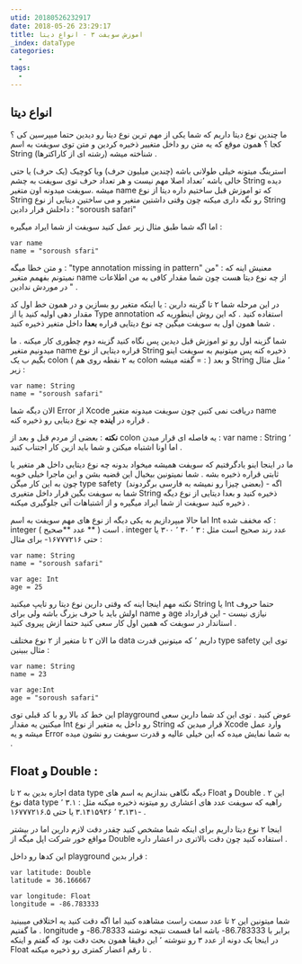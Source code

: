 ```yaml
---
utid: 20180526232917
date: 2018-05-26 23:29:17
title: اموزش سویفت ۳ - انواع دیتا
_index: dataType
categories:
  -
tags:
  -
---
```


## انواع دیتا

ما چندین نوع دیتا داریم که شما یکی از مهم ترین نوع دیتا رو دیدین حتما میپرسین کی ؟ کجا ؟ همون موقع که یه متن رو داخل متغییر ذخیره کردین و متن توی سویفت به اسم String شناخته میشه (رشته ای از کاراکترها) .

استرینگ میتونه خیلی طولانی باشه (چندین میلیون حرف) ویا کوچیک (یک حرف) یا حتی خالی باشه ٬تعداد اصلا مهم نیست  و هر تعداد حرف توی سویفت به چشم String دیده میشه .سویفت میدونه اون متغیر name که تو اموزش قبل ساختیم داره دیتا از نوع String رو نگه داری میکنه چون وقتی داشتین متغیر و می ساختین دیتایی از نوع String داخلش قرار دادین : "soroush safari"

اما اگه شما طبق مثال زیر عمل کنید سویفت از شما ایراد میگیره :

```
var name
name = "soroush sfari"
```

و متن خطا میگه : "type annotation missing in pattern" معنیش اینه که : "من نمیتونم بفهمم متغیر name از چه نوع دیتا هست چون شما مقدار کافی به من اطلاعات در موردش ندادین " .

در این مرحله شما ۲ تا گزینه دارین : یا اینکه متغیر رو بسازین و در همون خط اول کد مقدار دهی اولیه کنید یا از Type annotation استفاده کنید . که این روش اینطوریه که شما همون اول به سویفت میگین چه نوع دیتایی قراره **بعدا** داخل متغیر ذخیره کنید .

شما گزینه اول رو تو اموزش قبل دیدین پس نگاه کنید گزینه دوم چطوری کار میکنه . ما میدونیم متغیر name قراره دیتایی از نوع String ذخیره کنه پس میتونیم به سویفت اینو بگیم ب یک colon ( به ۲ نقطه روی هم colon گفته میشه = : ) و بعد String ٬ مثل مثال زیر :

```
var name: String
name = "soroush safari"
```

الان دیگه شما Error از Xcode دریافت نمی کنین چون سویفت میدونه  متغیر name قراره در **اینده** چه نوع دیتایی رو ذخیره کنه .

**نکته** : بعضی از مردم قبل و بعد از colon یه فاصله ای قرار میدن : var name : String ٬ اما اونا اشتباه میکنن و شما باید ازین کار اجتناب کنید .

ما در اینجا  اینو یادگرفتیم که سویفت همیشه میخواد بدونه چه نوع دیتایی داخل  هر متغیر یا ثابتی قراره ذخیره بشه . شما نمیتونین بیخیال این قضیه بشن و این ماجرا خیلی خوبه چون به این کار میگن type safety  (بعضی چیزا رو نمیشه به فارسی برگردوند) - اگه شما به سویفت بگین قرار داخل متغیری String ذخیره کنید و بعدا دیتایی از نوع دیگه ذخیره کنید سویفت از شما ایراد میگیره و از اشتباهات آتی جلوگیری میکنه .

اما حالا میپردازیم به یکی دیگه از نوع های مهم سویفت به اسم Int که مخفف شده : integer ( عدد **صحیح ** )  است . integer عدد رند صحیح است مثل : ۳ ٬ ۳۰ ٬ ۳۰۰ یا حتی ۱۶۷۷۷۲۱۶- برای مثال : 

```
var name: String
name = "soroush safari"

var age: Int
age = 25
```

نکته مهم اینجا اینه که وقتی دارین نوع دیتا رو تایپ میکنید String یا Int حتما حروف اولش باید با حرف بزرگ باشه ولی برای name و age نیازی نیست - این قرارداد استاندار در سویفت که همین اول کار سعی کنید حتما ازش پیروی کنید . 

ما الان ۲ تا متغیر از ۲ نوع مختلف data داریم ٬ که میتونین قدرت type safety توی این مثال ببینین   :

```
var name: String
name = 23

var age:Int
age = "soroush safari"
```

این خط کد بالا رو با کد قبلی توی playground عوض کنید . توی این کد شما دارین سعی میکنین یه مقدار Int رو داخل یه متغیر از نوع String قرار میدین که Xcode وارد عمل میشه و یه Error به شما نمایش میده که این خیلی عالیه و قدرت سویفت رو نشون میده .

## Float و Double :

اجازه بدین به ۲ تا data type دیگه نگاهی بندازیم یه اسم های Float و Double  . این ۲ نوع data type راهیه که سویفت عدد های اعشاری رو میتونه ذخیره میکنه مثل : ۳.۱ ٬ ۳.۱۳۱ ٬ ۳.۱۴۱۵۹۲۶ یا حتی ۱۶۷۷۷۲۱۶.۵-  .

اینجا ۲ نوع دیتا داریم برای اینکه شما مشخص کنید چقدر دقت لازم دارین اما در بیشتر مواقع خور شرکت اپل میگه از Double استفاده کنید چون دقت بالاتری در اعشار داره .

این کدها رو داخل playground قرار بدین  :

```
var latitude: Double
latitude = 36.166667

var longitude: Float
longitude = -86.783333
```

شما میتونین این ۲ تا عدد سمت راست مشاهده کنید اما اگه دقت کنید یه اختلافی میبینید  . ما گفتیم longitude برابر با 86.783333- باشه اما قسمت نتیجه نوشته 86.78333- و در اینجا یک دونه از عدد ۳ رو ننوشته ٬ این دقیقا همون بحث دقت بود که گفتم و اینکه Float تا رقم اعضار کمتری رو ذخیره میکنه .

